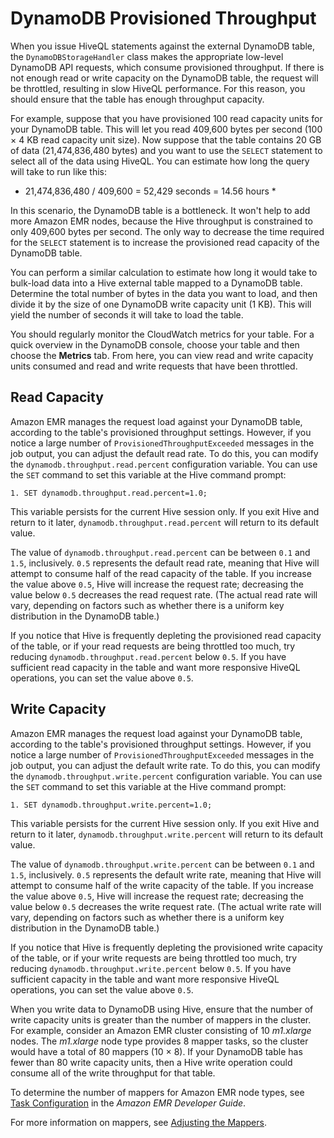 # DynamoDB Provisioned Throughput<a name="EMRforDynamoDB.PerformanceTuning.Throughput"></a>

When you issue HiveQL statements against the external DynamoDB table, the `DynamoDBStorageHandler` class makes the appropriate low\-level DynamoDB API requests, which consume provisioned throughput\. If there is not enough read or write capacity on the DynamoDB table, the request will be throttled, resulting in slow HiveQL performance\. For this reason, you should ensure that the table has enough throughput capacity\.

For example, suppose that you have provisioned 100 read capacity units for your DynamoDB table\. This will let you read 409,600 bytes per second \(100 × 4 KB read capacity unit size\)\. Now suppose that the table contains 20 GB of data \(21,474,836,480 bytes\) and you want to use the `SELECT` statement to select all of the data using HiveQL\. You can estimate how long the query will take to run like this:

 * 21,474,836,480 / 409,600 = 52,429 seconds = 14\.56 hours * 

In this scenario, the DynamoDB table is a bottleneck\. It won't help to add more Amazon EMR nodes, because the Hive throughput is constrained to only 409,600 bytes per second\. The only way to decrease the time required for the `SELECT` statement is to increase the provisioned read capacity of the DynamoDB table\. 

You can perform a similar calculation to estimate how long it would take to bulk\-load data into a Hive external table mapped to a DynamoDB table\. Determine the total number of bytes in the data you want to load, and then divide it by the size of one DynamoDB write capacity unit \(1 KB\)\. This will yield the number of seconds it will take to load the table\.

You should regularly monitor the CloudWatch metrics for your table\. For a quick overview in the DynamoDB console, choose your table and then choose the **Metrics** tab\. From here, you can view read and write capacity units consumed and read and write requests that have been throttled\.

## Read Capacity<a name="EMRforDynamoDB.PerformanceTuning.Throughput.ReadCapacity"></a>

Amazon EMR manages the request load against your DynamoDB table, according to the table's provisioned throughput settings\. However, if you notice a large number of `ProvisionedThroughputExceeded` messages in the job output, you can adjust the default read rate\. To do this, you can modify the `dynamodb.throughput.read.percent` configuration variable\. You can use the `SET` command to set this variable at the Hive command prompt:

```
1. SET dynamodb.throughput.read.percent=1.0;                     
```

This variable persists for the current Hive session only\. If you exit Hive and return to it later, `dynamodb.throughput.read.percent` will return to its default value\.

The value of `dynamodb.throughput.read.percent` can be between `0.1` and `1.5`, inclusively\. `0.5` represents the default read rate, meaning that Hive will attempt to consume half of the read capacity of the table\. If you increase the value above `0.5`, Hive will increase the request rate; decreasing the value below `0.5` decreases the read request rate\. \(The actual read rate will vary, depending on factors such as whether there is a uniform key distribution in the DynamoDB table\.\)

If you notice that Hive is frequently depleting the provisioned read capacity of the table, or if your read requests are being throttled too much, try reducing `dynamodb.throughput.read.percent` below `0.5`\. If you have sufficient read capacity in the table and want more responsive HiveQL operations, you can set the value above `0.5`\.

## Write Capacity<a name="EMRforDynamoDB.PerformanceTuning.Throughput.WriteCapacity"></a>

Amazon EMR manages the request load against your DynamoDB table, according to the table's provisioned throughput settings\. However, if you notice a large number of `ProvisionedThroughputExceeded` messages in the job output, you can adjust the default write rate\. To do this, you can modify the `dynamodb.throughput.write.percent` configuration variable\. You can use the `SET` command to set this variable at the Hive command prompt:

```
1. SET dynamodb.throughput.write.percent=1.0;              
```

This variable persists for the current Hive session only\. If you exit Hive and return to it later, `dynamodb.throughput.write.percent` will return to its default value\.

The value of `dynamodb.throughput.write.percent` can be between `0.1` and `1.5`, inclusively\. `0.5` represents the default write rate, meaning that Hive will attempt to consume half of the write capacity of the table\. If you increase the value above `0.5`, Hive will increase the request rate; decreasing the value below `0.5` decreases the write request rate\. \(The actual write rate will vary, depending on factors such as whether there is a uniform key distribution in the DynamoDB table\.\)

If you notice that Hive is frequently depleting the provisioned write capacity of the table, or if your write requests are being throttled too much, try reducing `dynamodb.throughput.write.percent` below `0.5`\. If you have sufficient capacity in the table and want more responsive HiveQL operations, you can set the value above `0.5`\.

When you write data to DynamoDB using Hive, ensure that the number of write capacity units is greater than the number of mappers in the cluster\. For example, consider an Amazon EMR cluster consisting of 10 *m1\.xlarge* nodes\. The *m1\.xlarge* node type provides 8 mapper tasks, so the cluster would have a total of 80 mappers \(10 × 8\)\. If your DynamoDB table has fewer than 80 write capacity units, then a Hive write operation could consume all of the write throughput for that table\.

To determine the number of mappers for Amazon EMR node types, see [Task Configuration](http://docs.aws.amazon.com/ElasticMapReduce/latest/DeveloperGuide/TaskConfiguration_H1.0.3.html) in the *Amazon EMR Developer Guide*\.

For more information on mappers, see [Adjusting the Mappers](EMRforDynamoDB.PerformanceTuning.Mappers.md)\.
